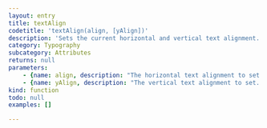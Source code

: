 ```yaml
---
layout: entry
title: textAlign
codetitle: 'textAlign(align, [yAlign])'
description: 'Sets the current horizontal and vertical text alignment.'
category: Typography
subcategory: Attributes
returns: null
parameters:
    - {name: align, description: "The horizontal text alignment to set. Must be one of the InDesign `Justification` enum values:\n- `Justification.AWAY_FROM_BINDING_SIDE`\n- `Justification.CENTER_ALIGN`\n- `Justification.CENTER_JUSTIFIED`\n- `Justification.FULLY_JUSTIFIED`\n- `Justification.LEFT_ALIGN`\n- `Justification.RIGHT_ALIGN`\n- `Justification.RIGHT_JUSTIFIED`\n- `Justification.TO_BINDING_SIDE`", optional: false, type: [String]}
    - {name: yAlign, description: "The vertical text alignment to set. Must be one of the InDesign `VerticalJustification` enum values:\n- `VerticalJustification.BOTTOM_ALIGN`\n- `VerticalJustification.CENTER_ALIGN`\n- `VerticalJustification.JUSTIFY_ALIGN`\n- `VerticalJustification.TOP_ALIGN`", optional: true, type: [String]}
kind: function
todo: null
examples: []

---
```

